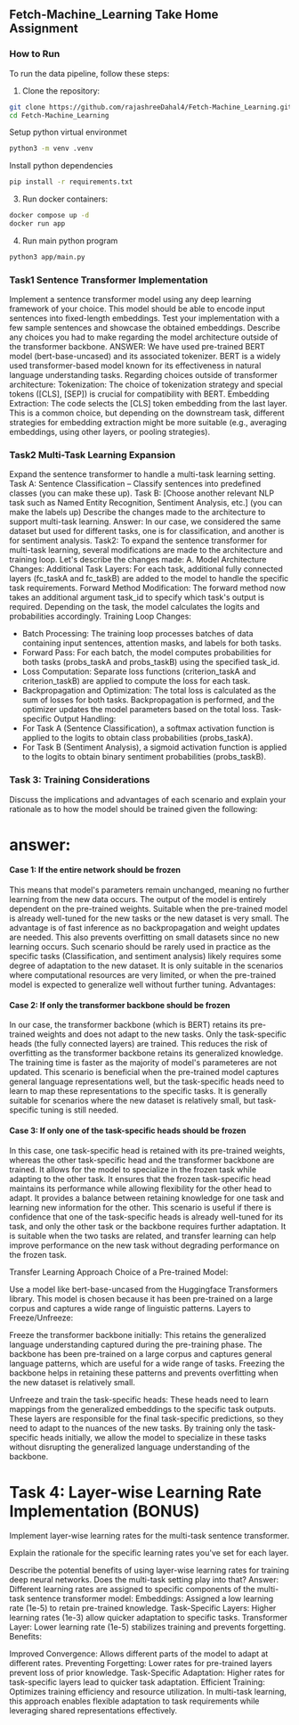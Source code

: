 ## Fetch-Machine_Learning Take Home Assignment
### How to Run
To run the data pipeline, follow these steps:

1. Clone the repository:

```bash
git clone https://github.com/rajashreeDahal4/Fetch-Machine_Learning.git
cd Fetch-Machine_Learning
```
Setup python virtual environmet
```bash
python3 -m venv .venv
```


Install python dependencies
```bash
pip install -r requirements.txt
```

3. Run docker containers:
```bash
docker compose up -d
docker run app    
```
4. Run main python program
```bash
python3 app/main.py
```

### Task1 Sentence Transformer Implementation
Implement a sentence transformer model using any deep learning framework of your choice. 
This model should be able to encode input sentences into fixed-length embeddings.
Test your implementation with a few sample sentences and showcase the obtained embeddings. 
Describe any choices you had to make regarding the model architecture outside 
of the transformer backbone.
ANSWER: We have used pre-trained BERT model (bert-base-uncased) and its associated tokenizer. 
BERT is a widely used transformer-based model known for its effectiveness in 
natural language understanding tasks.
Regarding choices outside of transformer architecture: 
Tokenization: The choice of tokenization strategy and 
special tokens ([CLS], [SEP]) is crucial for compatibility with BERT.
Embedding Extraction: The code selects the [CLS] token embedding from the last layer. 
This is a common choice, but depending on the downstream task, different strategies 
for embedding extraction might be more suitable (e.g., averaging embeddings, using other layers, 
or pooling strategies).

### Task2 Multi-Task Learning Expansion 
Expand the sentence transformer to handle a multi-task learning setting.
Task A: Sentence Classification – Classify sentences into predefined classes (you can make these up).
Task B: [Choose another relevant NLP task such as Named Entity Recognition, Sentiment Analysis, etc.] (you can make the labels up)
Describe the changes made to the architecture to support multi-task learning.
Answer:  In our case, we considered the same dataset but used for different tasks, one is for classification, and another is for sentiment analysis.
Task2: To expand the sentence transformer for multi-task learning, several modifications are made to the architecture and training loop. 
Let's describe the changes made:
A. Model Architecture Changes:
Additional Task Layers: For each task, additional fully connected layers (fc_taskA and fc_taskB) are added to the model to handle the specific task requirements.
Forward Method Modification: The forward method now takes an additional argument task_id to specify which task's output is required. Depending on the task, the model calculates the logits and probabilities accordingly.
Training Loop Changes:
* Batch Processing: The training loop processes batches of data containing input sentences, attention masks, and labels for both tasks.
* Forward Pass: For each batch, the model computes probabilities for both tasks (probs_taskA and probs_taskB) using the specified task_id.
* Loss Computation: Separate loss functions (criterion_taskA and criterion_taskB) are applied to compute the loss for each task.
* Backpropagation and Optimization: The total loss is calculated as the sum of losses for both tasks. Backpropagation is performed, and the optimizer updates the model parameters based on the total loss.
Task-specific Output Handling:
* For Task A (Sentence Classification), a softmax activation function is applied to the logits to obtain class probabilities (probs_taskA).
* For Task B (Sentiment Analysis), a sigmoid activation function is applied to the logits to obtain binary sentiment probabilities (probs_taskB).

### Task 3: Training Considerations

Discuss the implications and advantages of each scenario and explain your rationale as to how the model should be trained given the following:
# answer:
#### Case 1: If the entire network should be frozen
This means that model's parameters remain unchanged, meaning no further learning from the new data occurs.
The output of the model is entirely dependent on the pre-trained weights. Suitable when the pre-trained model is already well-tuned for the new tasks or the new dataset is very small. The advantage is of fast inference as no backpropagation and weight updates are needed. This also prevents overfitting on small datasets since no new learning occurs. Such scenario should be rarely used in practice as the specific tasks (Classification, and sentiment analysis) likely requires some degree of adaptation to the new dataset. It is only suitable in the scenarios where computational resources are very limited, or when the pre-trained model is expected to generalize well without further tuning.
Advantages:

#### Case 2: If only the transformer backbone should be frozen
In our case, the transformer backbone (which is BERT) retains its pre-trained weights and does not adapt to the new tasks. Only the task-specific heads (the fully connected layers) are trained. This reduces the risk of overfitting as the transformer backbone retains its generalized knowledge. The training time is faster as the majority of model's parameteres are not updated. This scenario is beneficial when the pre-trained model captures general language representations well, but the task-specific heads need to learn to map these representations to the specific tasks. It is generally suitable for scenarios where the new dataset is relatively small, but task-specific tuning is still needed.

#### Case 3: If only one of the task-specific heads should be frozen
In this case, one task-specific head is retained with its pre-trained weights, whereas the other task-specific head and the transformer backbone are trained. It allows for the model to specialize in the frozen task while adapting to the other task.
It ensures that the frozen task-specific head maintains its performance while allowing flexibility for the other head to adapt. It provides a balance between retaining knowledge for one task and learning new information for the other. This scenario is useful if there is confidence that one of the task-specific heads is already well-tuned for its task, and only the other task or the backbone requires further adaptation. It is suitable when the two tasks are related, and transfer learning can help improve performance on the new task without degrading performance on the frozen task.

Transfer Learning Approach
Choice of a Pre-trained Model:

Use a model like bert-base-uncased from the Huggingface Transformers library.
This model is chosen because it has been pre-trained on a large corpus and captures a wide range of linguistic patterns.
Layers to Freeze/Unfreeze:

Freeze the transformer backbone initially: This retains the generalized language understanding captured during the pre-training phase. The backbone has been pre-trained on a large corpus and captures general language patterns, which are useful for a wide range of tasks. Freezing the backbone helps in retaining these patterns and prevents overfitting when the new dataset is relatively small.

Unfreeze and train the task-specific heads: These heads need to learn mappings from the generalized embeddings to the specific task outputs. These layers are responsible for the final task-specific predictions, so they need to adapt to the nuances of the new tasks.
By training only the task-specific heads initially, we allow the model to specialize in these tasks without disrupting the generalized language understanding of the backbone.


# Task 4: Layer-wise Learning Rate Implementation (BONUS)

Implement layer-wise learning rates for the multi-task sentence transformer.

Explain the rationale for the specific learning rates you've set for each layer.

Describe the potential benefits of using layer-wise learning rates for training deep neural networks. Does the multi-task setting play into that?
Answer: Different learning rates are assigned to specific components of the multi-task sentence transformer model:
Embeddings: Assigned a low learning rate (1e-5) to retain pre-trained knowledge.
Task-Specific Layers: Higher learning rates (1e-3) allow quicker adaptation to specific tasks.
Transformer Layer: Lower learning rate (1e-5) stabilizes training and prevents forgetting.
Benefits:

Improved Convergence: Allows different parts of the model to adapt at different rates.
Preventing Forgetting: Lower rates for pre-trained layers prevent loss of prior knowledge.
Task-Specific Adaptation: Higher rates for task-specific layers lead to quicker task adaptation.
Efficient Training: Optimizes training efficiency and resource utilization.
In multi-task learning, this approach enables flexible adaptation to task requirements while leveraging shared representations effectively.
